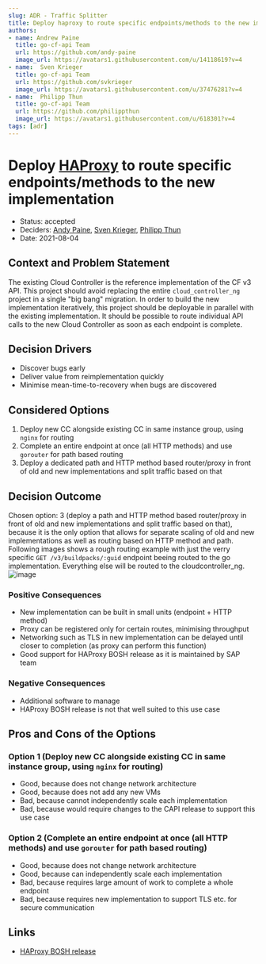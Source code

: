 ```yaml
---
slug: ADR - Traffic Splitter
title: Deploy haproxy to route specific endpoints/methods to the new implementation
authors:
- name: Andrew Paine
  title: go-cf-api Team
  url: https://github.com/andy-paine
  image_url: https://avatars1.githubusercontent.com/u/14118619?v=4
- name:  Sven Krieger
  title: go-cf-api Team
  url: https://github.com/svkrieger
  image_url: https://avatars1.githubusercontent.com/u/37476281?v=4
- name:  Philipp Thun
  title: go-cf-api Team
  url: https://github.com/philippthun
  image_url: https://avatars1.githubusercontent.com/u/618301?v=4
tags: [adr]
---
```


# Deploy [HAProxy](https://www.haproxy.org/) to route specific endpoints/methods to the new implementation

* Status: accepted
* Deciders: [Andy Paine](https://github.com/andy-paine), [Sven Krieger](https://github.com/svkrieger), [Philipp Thun](https://github.com/philippthun)
* Date: 2021-08-04

## Context and Problem Statement

The existing Cloud Controller is the reference implementation of the CF v3 API.
This project should avoid replacing the entire `cloud_controller_ng` project in a single "big bang" migration.
In order to build the new implementation iteratively, this project should be deployable in parallel with the existing implementation.
It should be possible to route individual API calls to the new Cloud Controller as soon as each endpoint is complete.

## Decision Drivers <!-- optional -->

* Discover bugs early
* Deliver value from reimplementation quickly
* Minimise mean-time-to-recovery when bugs are discovered

## Considered Options

1. Deploy new CC alongside existing CC in same instance group, using `nginx` for routing
1. Complete an entire endpoint at once (all HTTP methods) and use `gorouter` for path based routing
1. Deploy a dedicated path and HTTP method based router/proxy in front of old and new implementations and split traffic based on that

## Decision Outcome

Chosen option: 3 (deploy a path and HTTP method based router/proxy in front of old and new implementations and split traffic based on that),
because it is the only option that allows for separate scaling of old and new implementations as well as routing based on HTTP method and path.
Following images shows a rough routing example with just the verry specific `GET /v3/buildpacks/:guid` endpoint beeing routed to the go implementation. Everything else will be routed to the cloudcontroller_ng.
![image](https://user-images.githubusercontent.com/5863788/145360535-a02ebd16-e339-461e-bff5-612b3c4c8f46.png)

### Positive Consequences <!-- optional -->

* New implementation can be built in small units (endpoint + HTTP method)
* Proxy can be registered only for certain routes, minimising throughput
* Networking such as TLS in new implementation can be delayed until closer to completion (as proxy can perform this function)
* Good support for HAProxy BOSH release as it is maintained by SAP team

### Negative Consequences <!-- optional -->

* Additional software to manage
* HAProxy BOSH release is not that well suited to this use case

## Pros and Cons of the Options <!-- optional -->

### Option 1 (Deploy new CC alongside existing CC in same instance group, using `nginx` for routing)

* Good, because does not change network architecture
* Good, because does not add any new VMs
* Bad, because cannot independently scale each implementation
* Bad, because would require changes to the CAPI release to support this use case

### Option 2 (Complete an entire endpoint at once (all HTTP methods) and use `gorouter` for path based routing)

* Good, because does not change network architecture
* Good, because can independently scale each implementation
* Bad, because requires large amount of work to complete a whole endpoint
* Bad, because requires new implementation to support TLS etc. for secure communication

## Links <!-- optional -->

* [HAProxy BOSH release](https://github.com/cloudfoundry-incubator/haproxy-boshrelease)
